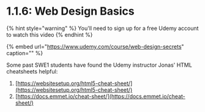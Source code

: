 # 1.1.6: Web Design Basics

{% hint style="warning" %}
You'll need to sign up for a free Udemy account to watch this video
{% endhint %}

{% embed url="https://www.udemy.com/course/web-design-secrets" caption="" %}

Some past SWE1 students have found the Udemy instructor Jonas' HTML cheatsheets helpful:

1. [https://websitesetup.org/html5-cheat-sheet/](https://websitesetup.org/html5-cheat-sheet/)
2. [https://docs.emmet.io/cheat-sheet/](https://docs.emmet.io/cheat-sheet/)

